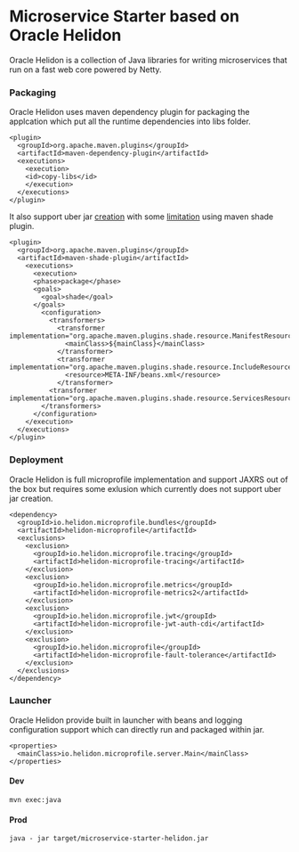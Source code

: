 # Microservice Starter based on Oracle Helidon

Oracle Helidon is a collection of Java libraries for writing microservices that run on a fast web core powered by Netty.


### Packaging

Oracle Helidon uses maven dependency plugin for packaging the applcation which put all the runtime dependencies into libs folder.

```
<plugin>
  <groupId>org.apache.maven.plugins</groupId>
  <artifactId>maven-dependency-plugin</artifactId>
  <executions>
    <execution>
    <id>copy-libs</id>
    </execution>
  </executions>
</plugin>
```

It also support uber jar [creation](https://github.com/oracle/helidon/issues/1358) with some [limitation](https://github.com/oracle/helidon/issues/1362) using maven shade plugin.

```
<plugin>
  <groupId>org.apache.maven.plugins</groupId>
  <artifactId>maven-shade-plugin</artifactId>
    <executions>
      <execution>
      <phase>package</phase>
      <goals>
        <goal>shade</goal>
      </goals>
        <configuration>
          <transformers>
            <transformer implementation="org.apache.maven.plugins.shade.resource.ManifestResourceTransformer">
              <mainClass>${mainClass}</mainClass>
            </transformer>
            <transformer implementation="org.apache.maven.plugins.shade.resource.IncludeResourceTransformer">
              <resource>META-INF/beans.xml</resource>
            </transformer>
          <transformer implementation="org.apache.maven.plugins.shade.resource.ServicesResourceTransformer"/>
        </transformers>
      </configuration>
    </execution>
  </executions>
</plugin>
```


### Deployment

Oracle Helidon is full microprofile implementation and support JAXRS out of the box but requires some exlusion which currently does not support uber jar creation.

```
<dependency>
  <groupId>io.helidon.microprofile.bundles</groupId>
  <artifactId>helidon-microprofile</artifactId>
  <exclusions>
    <exclusion>
      <groupId>io.helidon.microprofile.tracing</groupId>
      <artifactId>helidon-microprofile-tracing</artifactId>
    </exclusion>
    <exclusion>
      <groupId>io.helidon.microprofile.metrics</groupId>
      <artifactId>helidon-microprofile-metrics2</artifactId>
    </exclusion>
    <exclusion>
      <groupId>io.helidon.microprofile.jwt</groupId>
      <artifactId>helidon-microprofile-jwt-auth-cdi</artifactId>
    </exclusion>
    <exclusion>
      <groupId>io.helidon.microprofile</groupId>
      <artifactId>helidon-microprofile-fault-tolerance</artifactId>
    </exclusion>
  </exclusions>
</dependency>
```

### Launcher

Oracle Helidon provide built in launcher with beans and logging configuration support which can directly run and packaged within jar.

```
<properties>
  <mainClass>io.helidon.microprofile.server.Main</mainClass>
</properties>
```  

#### Dev
```
mvn exec:java
```

#### Prod

```
java - jar target/microservice-starter-helidon.jar
```
  

